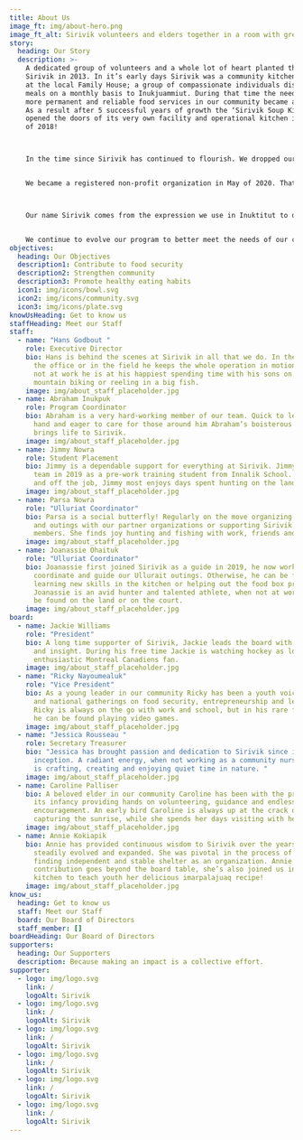 ```yaml
---
title: About Us
image_ft: img/about-hero.png
image_ft_alt: Sirivik volunteers and elders together in a room with green walls and plants
story:
  heading: Our Story
  description: >-
    A dedicated group of volunteers and a whole lot of heart planted the seed of
    Sirivik in 2013. In it’s early days Sirivik was a community kitchen program
    at the local Family House; a group of compassionate individuals distributing
    meals on a monthly basis to Inukjuammiut. During that time the need to have
    more permanent and reliable food services in our community became apparent.
    As a result after 5 successful years of growth the ‘Sirivik Soup Kitchen’
    opened the doors of its very own facility and operational kitchen in April
    of 2018!



    In the time since Sirivik has continued to flourish. We dropped our ‘Soup Kitchen’ title to better encapsulate the scope of our work. Operating as a food centre we are able to provide a wider array of programs and initiatives, finding creative solutions to addressing food security in our community. 


    We became a registered non-profit organization in May of 2020. That year with the help of our staff, volunteers and partners we were able to host 135 activities, serve 8379 meals and deliver 3300 food boxes, and we’re only getting started!



    Our name Sirivik comes from the expression we use in Inuktitut to demonstrate our gratitude and excitement before sharing a meal.


    We continue to evolve our program to better meet the needs of our community, as Inukjuak continues to grow and change so will we. Contributing to an Inuit led food system that prioritizes our needs and celebrates our culture and community.
objectives:
  heading: Our Objectives
  description1: Contribute to food security
  description2: Strengthen community
  description3: Promote healthy eating habits
  icon1: img/icons/bowl.svg
  icon2: img/icons/community.svg
  icon3: img/icons/plate.svg
knowUsHeading: Get to know us
staffHeading: Meet our Staff
staff:
  - name: "Hans Godbout "
    role: Executive Director
    bio: Hans is behind the scenes at Sirivik in all that we do. In the kitchen, in
      the office or in the field he keeps the whole operation in motion. When
      not at work he is at his happiest spending time with his sons on the land,
      mountain biking or reeling in a big fish.
    image: img/about_staff_placeholder.jpg
  - name: Abraham Inukpuk
    role: Program Coordinator
    bio: Abraham is a very hard-working member of our team. Quick to lend a helping
      hand and eager to care for those around him Abraham’s boisterous laughter
      brings life to Sirivik.
    image: img/about_staff_placeholder.jpg
  - name: Jimmy Nowra
    role: Student Placement
    bio: Jimmy is a dependable support for everything at Sirivik. Jimmy joined the
      team in 2019 as a pre-work training student from Innalik School. Both on
      and off the job, Jimmy most enjoys days spent hunting on the land.
    image: img/about_staff_placeholder.jpg
  - name: Parsa Nowra
    role: "Ulluriat Coordinator"
    bio: Parsa is a social butterfly! Regularly on the move organizing activities
      and outings with our partner organizations or supporting Sirivik’s team
      members. She finds joy hunting and fishing with work, friends and family.
    image: img/about_staff_placeholder.jpg
  - name: Joanassie Ohaituk
    role: "Ulluriat Coordinator"
    bio: Joanassie first joined Sirivik as a guide in 2019, he now works to
      coordinate and guide our Ullurait outings. Otherwise, he can be found
      learning new skills in the kitchen or helping out the food box program.
      Joanassie is an avid hunter and talented athlete, when not at work he can
      be found on the land or on the court.
    image: img/about_staff_placeholder.jpg
board:
  - name: Jackie Williams
    role: "President"
    bio: A long time supporter of Sirivik, Jackie leads the board with positivity
      and insight. During his free time Jackie is watching hockey as loyal and
      enthusiastic Montreal Canadiens fan.
    image: img/about_staff_placeholder.jpg
  - name: "Ricky Nayoumealuk"
    role: "Vice President"
    bio: As a young leader in our community Ricky has been a youth voice at regional
      and national gatherings on food security, entrepreneurship and leadership.
      Ricky is always on the go with work and school, but in his rare free time
      he can be found playing video games.
    image: img/about_staff_placeholder.jpg
  - name: "Jessica Rousseau "
    role: Secretary Treasurer
    bio: "Jessica has brought passion and dedication to Sirivik since it’s
      inception. A radiant energy, when not working as a community nurse Jessica
      is crafting, creating and enjoying quiet time in nature. "
    image: img/about_staff_placeholder.jpg
  - name: Caroline Palliser
    bio: A beloved elder in our community Caroline has been with the project since
      its infancy providing hands on volunteering, guidance and endless
      encouragement. An early bird Caroline is always up at the crack of dawn
      capturing the sunrise, while she spends her days visiting with her family.
    image: img/about_staff_placeholder.jpg
  - name: Annie Kokiapik
    bio: Annie has provided continuous wisdom to Sirivik over the years as it’s
      steadily evolved and expanded. She was pivotal in the process of Sirivik
      finding independent and stable shelter as an organization. Annie’s
      contribution goes beyond the board table, she’s also joined us in the
      kitchen to teach youth her delicious imarpalajuaq recipe!
    image: img/about_staff_placeholder.jpg
know_us:
  heading: Get to know us
  staff: Meet our Staff
  board: Our Board of Directors
  staff_member: []
boardHeading: Our Board of Directors
supporters:
  heading: Our Supporters
  description: Because making an impact is a collective effort.
supporter:
  - logo: img/logo.svg
    link: /
    logoAlt: Sirivik
  - logo: img/logo.svg
    link: /
    logoAlt: Sirivik
  - logo: img/logo.svg
    link: /
    logoAlt: Sirivik
  - logo: img/logo.svg
    link: /
    logoAlt: Sirivik
  - logo: img/logo.svg
    link: /
    logoAlt: Sirivik
  - logo: img/logo.svg
    link: /
    logoAlt: Sirivik
---
```

